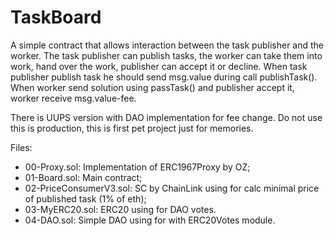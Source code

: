 # TaskBoard

A simple contract that allows interaction between the task publisher and the worker. The task publisher can publish tasks, the worker can take them into work, hand over the work, publisher can accept it or decline. When task publisher publish task he should send msg.value during call publishTask().
When worker send solution using passTask() and publisher accept it, worker receive msg.value-fee. 

There is UUPS version with DAO implementation for fee change.
Do not use this is production, this is first pet project just for memories.

Files:
- 00-Proxy.sol: Implementation of ERC1967Proxy by OZ;
- 01-Board.sol: Main contract;
- 02-PriceConsumerV3.sol: SC by ChainLink using for calc minimal price of published task (1% of eth);
- 03-MyERC20.sol: ERC20 using for DAO votes.
- 04-DAO.sol: Simple DAO using for with ERC20Votes module.


